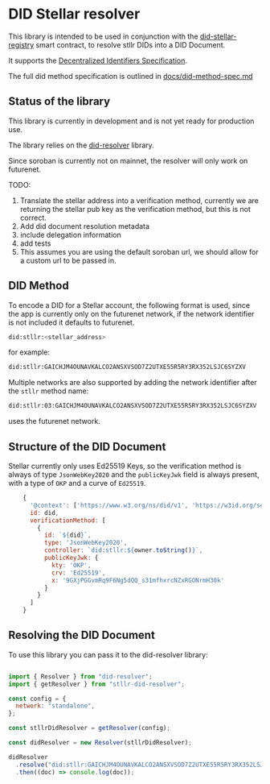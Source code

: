 # DID Stellar resolver

This library is intended to be used in conjunction with the [did-stellar-registry](https://github.com/Mavennet/did-stellar-registry) smart contract, to resolve stllr DIDs into a DID Document.

It supports the [Decentralized Identifiers Specification](https://w3c.github.io/did-core/).

The full did method specification is outlined in [docs/did-method-spec.md](docs/did-method-spec.md)

## Status of the library

This library is currently in development and is not yet ready for production use.

The library relies on the [did-resolver](https://github.com/decentralized-identity/did-resolver) library.

Since soroban is currently not on mainnet, the resolver will only work on futurenet.

TODO:

1. Translate the stellar address into a verification method, currently we are returning the stellar pub key as the verification method, but this is not correct.
1. Add did document resolution metadata
1. include delegation information
1. add tests
1. This assumes you are using the default soroban url, we should allow for a custom url to be passed in.

## DID Method

To encode a DID for a Stellar account, the following format is used, since the app is currently only on the futurenet network, if the network identifier is not included it defaults to futurenet.

```bash
did:stllr:<stellar_address>
```

for example:

```bash
did:stllr:GAICHJM4OUNAVKALCO2ANSXVSOD7Z2UTXE55R5RY3RX352LSJC6SYZXV
```

Multiple networks are also supported by adding the network identifier after the `stllr` method name:

```bash
did:stllr:03:GAICHJM4OUNAVKALCO2ANSXVSOD7Z2UTXE55R5RY3RX352LSJC6SYZXV
```

uses the futurenet network.

## Structure of the DID Document

Stellar currently only uses Ed25519 Keys, so the verification method is always of type `JsonWebKey2020` and the `publicKeyJwk` field is always present, with a type of `OKP` and a curve of `Ed25519`.

```javascript
    {
      '@context': ['https://www.w3.org/ns/did/v1', 'https://w3id.org/security/suites/jws-2020/v1'],
      id: did,
      verificationMethod: [
        {
          id: `${did}`,
          type: 'JsonWebKey2020',
          controller: `did:stllr:${owner.toString()}`,
          publicKeyJwk: {
            kty: 'OKP',
            crv: 'Ed25519',
            x: '9GXjPGGvmRq9F6Ng5dQQ_s31mfhxrcNZxRGONrmH30k'
          }
        }
      ]
    }
```

## Resolving the DID Document

To use this library you can pass it to the did-resolver library:

```javascript

import { Resolver } from "did-resolver";
import { getResolver } from "stllr-did-resolver";

const config = {
  network: "standalone",
};

const stllrDidResolver = getResolver(config);

const didResolver = new Resolver(stllrDidResolver);

didResolver
  .resolve("did:stllr:GAICHJM4OUNAVKALCO2ANSXVSOD7Z2UTXE55R5RY3RX352LSJC6SYZXV")
  .then((doc) => console.log(doc));

```
